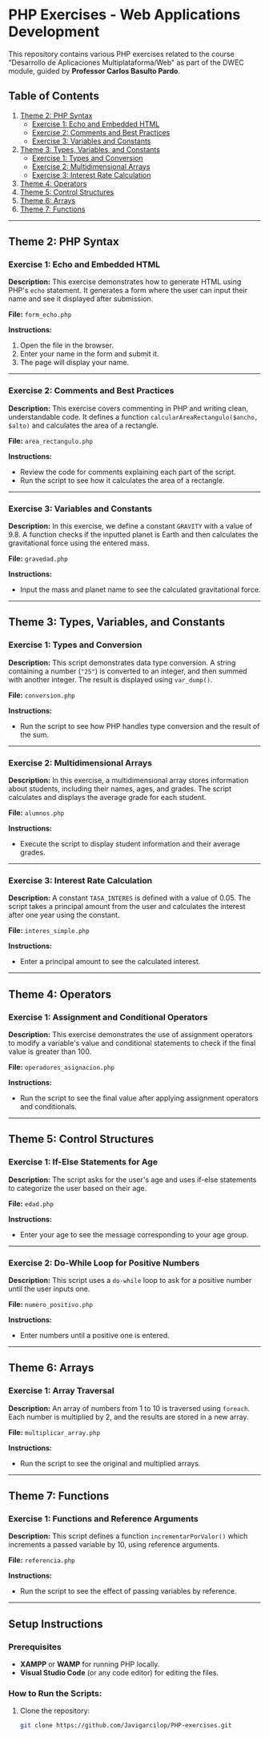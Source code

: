 # PHP Exercises - Web Applications Development

This repository contains various PHP exercises related to the course "Desarrollo de Aplicaciones Multiplataforma/Web" as part of the DWEC module, guided by **Professor Carlos Basulto Pardo**.

## Table of Contents

1. [Theme 2: PHP Syntax](#theme-2-php-syntax)
   - [Exercise 1: Echo and Embedded HTML](#exercise-1-echo-and-embedded-html)
   - [Exercise 2: Comments and Best Practices](#exercise-2-comments-and-best-practices)
   - [Exercise 3: Variables and Constants](#exercise-3-variables-and-constants)
2. [Theme 3: Types, Variables, and Constants](#theme-3-types-variables-and-constants)
   - [Exercise 1: Types and Conversion](#exercise-1-types-and-conversion)
   - [Exercise 2: Multidimensional Arrays](#exercise-2-multidimensional-arrays)
   - [Exercise 3: Interest Rate Calculation](#exercise-3-interest-rate-calculation)
3. [Theme 4: Operators](#theme-4-operators)
4. [Theme 5: Control Structures](#theme-5-control-structures)
5. [Theme 6: Arrays](#theme-6-arrays)
6. [Theme 7: Functions](#theme-7-functions)

---

## Theme 2: PHP Syntax

### Exercise 1: Echo and Embedded HTML

**Description:**
This exercise demonstrates how to generate HTML using PHP's `echo` statement. It generates a form where the user can input their name and see it displayed after submission.

**File:** `form_echo.php`

**Instructions:**
1. Open the file in the browser.
2. Enter your name in the form and submit it.
3. The page will display your name.

---

### Exercise 2: Comments and Best Practices

**Description:**
This exercise covers commenting in PHP and writing clean, understandable code. It defines a function `calcularAreaRectangulo($ancho, $alto)` and calculates the area of a rectangle.

**File:** `area_rectangulo.php`

**Instructions:**
- Review the code for comments explaining each part of the script.
- Run the script to see how it calculates the area of a rectangle.

---

### Exercise 3: Variables and Constants

**Description:**
In this exercise, we define a constant `GRAVITY` with a value of 9.8. A function checks if the inputted planet is Earth and then calculates the gravitational force using the entered mass.

**File:** `gravedad.php`

**Instructions:**
- Input the mass and planet name to see the calculated gravitational force.

---

## Theme 3: Types, Variables, and Constants

### Exercise 1: Types and Conversion

**Description:**
This script demonstrates data type conversion. A string containing a number (`"25"`) is converted to an integer, and then summed with another integer. The result is displayed using `var_dump()`.

**File:** `conversion.php`

**Instructions:**
- Run the script to see how PHP handles type conversion and the result of the sum.

---

### Exercise 2: Multidimensional Arrays

**Description:**
In this exercise, a multidimensional array stores information about students, including their names, ages, and grades. The script calculates and displays the average grade for each student.

**File:** `alumnos.php`

**Instructions:**
- Execute the script to display student information and their average grades.

---

### Exercise 3: Interest Rate Calculation

**Description:**
A constant `TASA_INTERES` is defined with a value of 0.05. The script takes a principal amount from the user and calculates the interest after one year using the constant.

**File:** `interes_simple.php`

**Instructions:**
- Enter a principal amount to see the calculated interest.

---

## Theme 4: Operators

### Exercise 1: Assignment and Conditional Operators

**Description:**
This exercise demonstrates the use of assignment operators to modify a variable's value and conditional statements to check if the final value is greater than 100.

**File:** `operadores_asignacion.php`

**Instructions:**
- Run the script to see the final value after applying assignment operators and conditionals.

---

## Theme 5: Control Structures

### Exercise 1: If-Else Statements for Age

**Description:**
The script asks for the user's age and uses if-else statements to categorize the user based on their age.

**File:** `edad.php`

**Instructions:**
- Enter your age to see the message corresponding to your age group.

---

### Exercise 2: Do-While Loop for Positive Numbers

**Description:**
This script uses a `do-while` loop to ask for a positive number until the user inputs one.

**File:** `numero_positivo.php`

**Instructions:**
- Enter numbers until a positive one is entered.

---

## Theme 6: Arrays

### Exercise 1: Array Traversal

**Description:**
An array of numbers from 1 to 10 is traversed using `foreach`. Each number is multiplied by 2, and the results are stored in a new array.

**File:** `multiplicar_array.php`

**Instructions:**
- Run the script to see the original and multiplied arrays.

---

## Theme 7: Functions

### Exercise 1: Functions and Reference Arguments

**Description:**
This script defines a function `incrementarPorValor()` which increments a passed variable by 10, using reference arguments.

**File:** `referencia.php`

**Instructions:**
- Run the script to see the effect of passing variables by reference.

---

## Setup Instructions

### Prerequisites
- **XAMPP** or **WAMP** for running PHP locally.
- **Visual Studio Code** (or any code editor) for editing the files.

### How to Run the Scripts:
1. Clone the repository:
   ```bash
   git clone https://github.com/Javigarcilop/PHP-exercises.git

